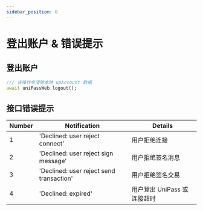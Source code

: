 ```yaml
---
sidebar_position: 6
---
```


# 登出账户 & 错误提示

## 登出账户

```dart
/// 该操作会清除本地 upAccount 数据
await uniPassWeb.logout();
```

## 接口错误提示

| Number | Notification                             | Details                     |
| ------ | ---------------------------------------- | --------------------------- |
| 1      | 'Declined: user reject connect'          | 用户拒绝连接                |
| 2      | 'Declined: user reject sign message'     | 用户拒绝签名消息            |
| 3      | 'Declined: user reject send transaction' | 用户拒绝签名交易            |
| 4      | 'Declined: expired'                      | 用户登出 UniPass 或连接超时 |
